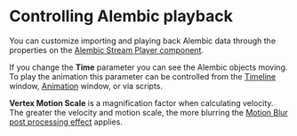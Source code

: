 # Controlling Alembic playback

You can customize importing and playing back Alembic data through the properties on the [Alembic Stream Player component](ref_StreamPlayer.html). 

If you change the **Time** parameter you can see the Alembic objects moving. To play the animation this parameter can be controlled from the [Timeline](timeline.html) window, [Animation](animClip.html) window, or via scripts.

**Vertex Motion Scale** is a magnification factor when calculating velocity. The greater the velocity and motion scale, the more blurring the [Motion Blur post processing effect](matshad.html#blur) applies.


